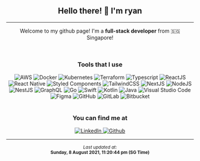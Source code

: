 <div align="center" style="text-align: center;">
  <h2>Hello there! 👋 I'm ryan</h2>
  <hr />
  <p>Welcome to my github page! I'm a <b>full-stack developer</b> from 🇸🇬 Singapore!</p>
  <br />
  <h3>Tools that I use</h3>
      <img alt="AWS" src="https:&#x2F;&#x2F;img.shields.io&#x2F;badge&#x2F;AWS-%23FF9900.svg?style&#x3D;for-the-badge&amp;logo&#x3D;amazon-aws&amp;logoColor&#x3D;white"/>
      <img alt="Docker" src="https:&#x2F;&#x2F;img.shields.io&#x2F;badge&#x2F;docker-%230db7ed.svg?style&#x3D;for-the-badge&amp;logo&#x3D;docker&amp;logoColor&#x3D;white"/>
      <img alt="Kubernetes" src="https:&#x2F;&#x2F;img.shields.io&#x2F;badge&#x2F;kubernetes-%23326ce5.svg?style&#x3D;for-the-badge&amp;logo&#x3D;kubernetes&amp;logoColor&#x3D;white"/>
      <img alt="Terraform" src="https:&#x2F;&#x2F;img.shields.io&#x2F;badge&#x2F;terraform-%235835CC.svg?style&#x3D;for-the-badge&amp;logo&#x3D;terraform&amp;logoColor&#x3D;white"/>
      <img alt="Typescript" src="https:&#x2F;&#x2F;img.shields.io&#x2F;badge&#x2F;typescript-%23007ACC.svg?style&#x3D;for-the-badge&amp;logo&#x3D;typescript&amp;logoColor&#x3D;white"/>
      <img alt="ReactJS" src="https:&#x2F;&#x2F;img.shields.io&#x2F;badge&#x2F;react-%2320232a.svg?style&#x3D;for-the-badge&amp;logo&#x3D;react&amp;logoColor&#x3D;%2361DAFB"/>
      <img alt="React Native" src="https:&#x2F;&#x2F;img.shields.io&#x2F;badge&#x2F;react_native-%2320232a.svg?style&#x3D;for-the-badge&amp;logo&#x3D;react&amp;logoColor&#x3D;%2361DAFB"/>
      <img alt="Styled Components" src="https:&#x2F;&#x2F;img.shields.io&#x2F;badge&#x2F;styled--components-DB7093?style&#x3D;for-the-badge&amp;logo&#x3D;styled-components&amp;logoColor&#x3D;white"/>
      <img alt="TailwindCSS" src="https:&#x2F;&#x2F;img.shields.io&#x2F;badge&#x2F;tailwindcss-%2338B2AC.svg?style&#x3D;for-the-badge&amp;logo&#x3D;tailwind-css&amp;logoColor&#x3D;white"/>
      <img alt="NextJS" src="https:&#x2F;&#x2F;img.shields.io&#x2F;badge&#x2F;Next-black?style&#x3D;for-the-badge&amp;logo&#x3D;next.js&amp;logoColor&#x3D;white"/>
      <img alt="NodeJS" src="https:&#x2F;&#x2F;img.shields.io&#x2F;badge&#x2F;node.js-%2343853D.svg?style&#x3D;for-the-badge&amp;logo&#x3D;node.js&amp;logoColor&#x3D;white"/>
      <img alt="NestJS" src="https:&#x2F;&#x2F;img.shields.io&#x2F;badge&#x2F;nestjs-%23E0234E.svg?style&#x3D;for-the-badge&amp;logo&#x3D;nestjs&amp;logoColor&#x3D;white"/>
      <img alt="GraphQL" src="https:&#x2F;&#x2F;img.shields.io&#x2F;badge&#x2F;-GraphQL-%23DB7093?style&#x3D;for-the-badge&amp;logo&#x3D;graphql"/>
      <img alt="Go" src="https:&#x2F;&#x2F;img.shields.io&#x2F;badge&#x2F;go-%2300ADD8.svg?style&#x3D;for-the-badge&amp;logo&#x3D;go&amp;logoColor&#x3D;white"/>
      <img alt="Swift" src="https:&#x2F;&#x2F;img.shields.io&#x2F;badge&#x2F;swift-%23FA7343.svg?style&#x3D;for-the-badge&amp;logo&#x3D;swift&amp;logoColor&#x3D;white"/>
      <img alt="Kotlin" src="https:&#x2F;&#x2F;img.shields.io&#x2F;badge&#x2F;kotlin-%230095D5.svg?style&#x3D;for-the-badge&amp;logo&#x3D;kotlin&amp;logoColor&#x3D;white"/>
      <img alt="Java" src="https:&#x2F;&#x2F;img.shields.io&#x2F;badge&#x2F;java-%23ED8B00.svg?style&#x3D;for-the-badge&amp;logo&#x3D;java&amp;logoColor&#x3D;white"/>
      <img alt="Visual Studio Code" src="https:&#x2F;&#x2F;img.shields.io&#x2F;badge&#x2F;VisualStudioCode-0078d7.svg?style&#x3D;for-the-badge&amp;logo&#x3D;visual-studio-code&amp;logoColor&#x3D;white"/>
      <img alt="Figma" src="https:&#x2F;&#x2F;img.shields.io&#x2F;badge&#x2F;figma-%23F24E1E.svg?style&#x3D;for-the-badge&amp;logo&#x3D;figma&amp;logoColor&#x3D;white"/>
      <img alt="GitHub" src="https:&#x2F;&#x2F;img.shields.io&#x2F;badge&#x2F;github-%23121011.svg?style&#x3D;for-the-badge&amp;logo&#x3D;github&amp;logoColor&#x3D;white"/>
      <img alt="GitLab" src="https:&#x2F;&#x2F;img.shields.io&#x2F;badge&#x2F;gitlab-%23181717.svg?style&#x3D;for-the-badge&amp;logo&#x3D;gitlab&amp;logoColor&#x3D;white"/>
      <img alt="Bitbucket" src="https:&#x2F;&#x2F;img.shields.io&#x2F;badge&#x2F;bitbucket-%230047B3.svg?style&#x3D;for-the-badge&amp;logo&#x3D;bitbucket&amp;logoColor&#x3D;white"/>
  <br />
  <br />
  <h3>You can find me at</h3>
      <a href="https:&#x2F;&#x2F;www.linkedin.com&#x2F;in&#x2F;ryan-ashneil&#x2F;">
        <img alt="LinkedIn" src="https:&#x2F;&#x2F;img.shields.io&#x2F;badge&#x2F;linkedin-%230077B5.svg?style&#x3D;for-the-badge&amp;logo&#x3D;linkedin&amp;logoColor&#x3D;white"/>
      </a>
      <a href="https:&#x2F;&#x2F;github.com&#x2F;ryanashneil">
        <img alt="Github" src="https:&#x2F;&#x2F;img.shields.io&#x2F;badge&#x2F;github-%23121011.svg?style&#x3D;for-the-badge&amp;logo&#x3D;github&amp;logoColor&#x3D;white"/>
      </a>
  <hr />
  <small><em>Last updated at:</em></small>
  <br />
  <small><b>Sunday, 8 August 2021, 11:20:44 pm (SG Time)</b></small>
</div>